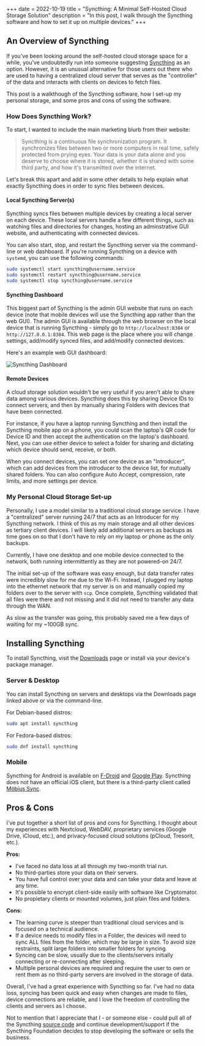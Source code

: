+++
date = 2022-10-19 
title = "Syncthing: A Minimal Self-Hosted Cloud Storage Solution"
description = "In this post, I walk through the Syncthing software and how to set it up on multiple devices."
+++

## An Overview of Syncthing

If you've been looking around the self-hosted cloud storage space for a while, 
you've undoubtedly run into someone suggesting 
[Syncthing](https://syncthing.net) as an option. However, it is an unusual 
alternative for those users out there who are used to having a centralized cloud 
server that serves as the "controller" of the data and interacts with clients on 
devices to fetch files.

This post is a walkthough of the Syncthing software, how I set-up my personal 
storage, and some pros and cons of using the software.

### How Does Syncthing Work?

To start, I wanted to include the main marketing blurb from their website:

> Syncthing is a continuous file synchronization program. It synchronizes files 
> between two or more computers in real time, safely protected from prying eyes. 
> Your data is your data alone and you deserve to choose where it is stored, 
> whether it is shared with some third party, and how it's transmitted over the 
> internet.

Let's break this apart and add in some other details to help explain what 
exactly Syncthing does in order to sync files between devices.

#### Local Syncthing Server(s)

Syncthing syncs files between multiple devices by creating a local server on 
each device. These local servers handle a few different things, such as 
watching files and directories for changes, hosting an adminstrative GUI 
website, and authenticating with connected devices.

You can also start, stop, and restart the Syncthing server via the command-line 
or web dashboard. If you're running Syncthing on a device with `systemd`, you 
can use the following commands:

```bash
sudo systemctl start syncthing@username.service
sudo systemctl restart syncthing@username.service
sudo systemctl stop syncthing@username.service
```

#### Syncthing Dashboard

This biggest part of Syncthing is the admin GUI website that runs on each 
device (note that mobile devices will use the Syncthing app rather than the 
web GUI). The admin GUI is available through the web browser on the 
local device that is running Syncthing - simply go to `http://localhost:8384` 
or `http://127.0.0.1:8384`. This web page is the place where you will change 
settings, add/modify synced files, and add/modify connected devices.

Here's an example web GUI dashboard:

![Syncthing Dashboard](https://img.cleberg.io/blog/20221020-syncthing/syncthing_gui.png "Syncthing Dashboard")

#### Remote Devices

A cloud storage solution wouldn't be very useful if you aren't able to share 
data among various devices. Syncthing does this by sharing Device IDs to connect 
servers, and then by manually sharing Folders with devices that have been 
connected.

For instance, if you have a laptop running Syncthing and then install the 
Syncthing mobile app on a phone, you could scan the laptop's QR code for Device 
ID and then accept the authentication on the laptop's dashboard. Next, you can 
use either device to select a folder for sharing and dictating which device 
should send, receive, or both.

When you connect devices, you can set one device as an "Introducer", which can 
add devices from the introducer to the device list, for mutually shared folders. 
You can also configure Auto Accept, compression, rate limits, and more settings 
per device.

### My Personal Cloud Storage Set-up

Personally, I use a model similar to a traditional cloud storage service. I have 
a "centralized" server running 24/7 that acts as an Introducer for my Syncthing 
network. I think of this as my main storage and all other devices as tertiary 
client devices. I will likely add additional servers as backups as time goes on 
so that I don't have to rely on my laptop or phone as the only backups.

Currently, I have one desktop and one mobile device connected to the network, 
both running intermittently as they are not powered-on 24/7.

The initial set-up of the software was easy enough, but data transfer rates were 
incredibly slow for me due to the Wi-Fi. Instead, I plugged my laptop into the 
ethernet network that my server is on and manually copied my folders over to the 
server with `scp`. Once complete, Syncthing validated that all files were there 
and not missing and it did not need to transfer any data through the WAN.

As slow as the transfer was going, this probably saved me a few days of waiting 
for my ~100GB sync.

## Installing Syncthing

To install Syncthing, visit the [Downloads](https://syncthing.net/downloads/) 
page or install via your device's package manager.

### Server & Desktop

You can install Syncthing on servers and desktops via the Downloads page linked 
above or via the command-line.

For Debian-based distros:

```bash
sudo apt install syncthing
```

For Fedora-based distros:

```bash
sudo dnf install syncthing
```

### Mobile

Syncthing for Android is available on 
[F-Droid](https://f-droid.org/packages/com.nutomic.syncthingandroid/) and 
[Google Play](https://play.google.com/store/apps/details?id=com.nutomic.syncthingandroid).
Syncthing does not have an official iOS client, but there is a third-party 
client called [Möbius 
Sync](https://apps.apple.com/us/app/m%C3%B6bius-sync/id1539203216).

## Pros & Cons

I've put together a short list of pros and cons for Syncthing. I thought about 
my experiences with Nextcloud, WebDAV, proprietary services (Google Drive, 
iCloud, etc.), and privacy-focused cloud solutions (pCloud, Tresorit, etc.).

**Pros:**

- I've faced no data loss at all through my two-month trial run.
- No third-parties store your data on their servers.
- You have full control over your data and can take your data and leave at any 
time.
- It's possible to encrypt client-side easily with software like Cryptomator.
- No propietary clients or mounted volumes, just plain files and folders.

**Cons:**

- The learning curve is steeper than traditional cloud services and is focused 
on a technical audience.
- If a device needs to modify files in a Folder, the devices will need to sync 
ALL files from the folder, which may be large in size. To avoid size restraints, 
split large folders into smaller folders for syncing.
- Syncing can be slow, usually due to the clients/servers initially 
connecting or re-connecting after sleeping.
- Multiple personal devices are required and require the user to own or rent 
them as no third-party servers are involved in the storage of data.

Overall, I've had a great experience with Syncthing so far. I've had no data 
loss, syncing has been quick and easy when changes are made to files, device 
connections are reliable, and I love the freedom of controlling the clients and 
servers as I choose.

Not to mention that I appreciate that I - or someone else - could pull all of 
the Syncthing [source code](https://github.com/syncthing) and continue 
development/support if the Syncthing Foundation decides to stop developing the 
software or sells the business.
